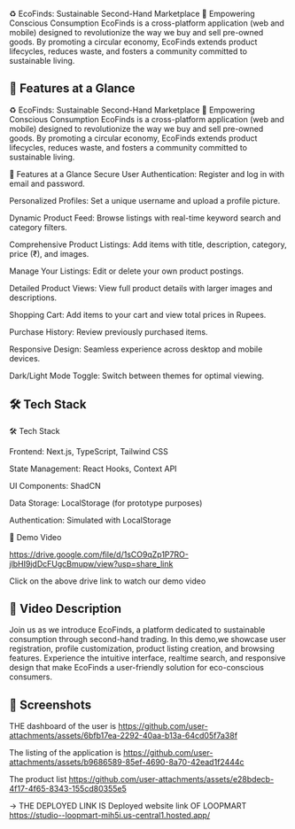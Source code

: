 ♻️ EcoFinds: Sustainable Second-Hand Marketplace
🌟 Empowering Conscious Consumption
EcoFinds is a cross-platform application (web and mobile) designed to revolutionize the way we buy and sell pre-owned goods. By promoting a circular economy, EcoFinds extends product lifecycles, reduces waste, and fosters a community committed to sustainable living.

🚀 Features at a Glance
---------------------------------------------------------------------------------------------------------------------------------

♻ EcoFinds: Sustainable Second-Hand Marketplace 🌟 Empowering Conscious Consumption EcoFinds is a cross-platform application (web and mobile) designed to revolutionize the way we buy and sell pre-owned goods. By promoting a circular economy, EcoFinds extends product lifecycles, reduces waste, and fosters a community committed to sustainable living.

🚀 Features at a Glance
Secure User Authentication: Register and log in with email and password.

Personalized Profiles: Set a unique username and upload a profile picture.

Dynamic Product Feed: Browse listings with real-time keyword search and category filters.

Comprehensive Product Listings: Add items with title, description, category, price (₹), and images.

Manage Your Listings: Edit or delete your own product postings.

Detailed Product Views: View full product details with larger images and descriptions.

Shopping Cart: Add items to your cart and view total prices in Rupees.

Purchase History: Review previously purchased items.

Responsive Design: Seamless experience across desktop and mobile devices.

Dark/Light Mode Toggle: Switch between themes for optimal viewing.

🛠️ Tech Stack
-----------------------------------------------------------------------------------------------------------------------------------------------------------------------------------------------------------------------------------------------------------------------------
🛠 Tech Stack

Frontend: Next.js, TypeScript, Tailwind CSS

State Management: React Hooks, Context API

UI Components: ShadCN

Data Storage: LocalStorage (for prototype purposes)

Authentication: Simulated with LocalStorage

🎥 Demo Video 

https://drive.google.com/file/d/1sCO9qZp1P7RO-jlbHI9jdDcFUgcBmupw/view?usp=share_link

Click  on the above  drive link to watch our demo video

📝 Video 
Description
-------------------------------------------------------------------------------------------------------------------------------------------------------------------------------------------------------------------------------------------------------------------------------
Join us as we introduce EcoFinds, a platform dedicated to sustainable consumption through second-hand trading. In this demo,we showcase user registration, profile customization, product listing creation, and browsing features. Experience the intuitive interface, realtime search, and responsive design that make EcoFinds a user-friendly solution for eco-conscious consumers.



📸 Screenshots
-------------------------------------------------------------------------------------------------------------------------------------------------------------------------------------------------------------------------------------------------------------------------------
THE dashboard of the user is
https://github.com/user-attachments/assets/6bfb17ea-2292-40aa-b13a-64cd05f7a38f

The listing of the application is 
https://github.com/user-attachments/assets/b9686589-85ef-4690-8a70-42ead1f2444c

The product  list 
https://github.com/user-attachments/assets/e28bdecb-4f17-4f65-8343-155cd80355e5

→ THE DEPLOYED LINK IS
Deployed website link OF LOOPMART
https://studio--loopmart-mih5i.us-central1.hosted.app/

